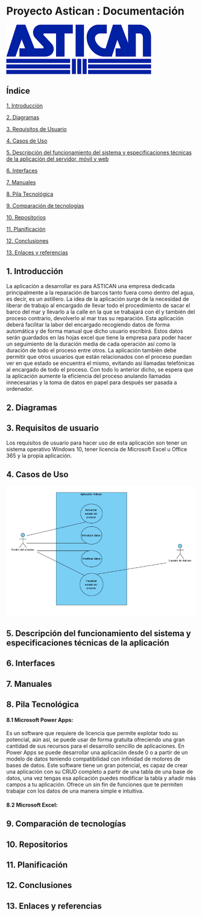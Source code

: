 # Proyecto Astican : Documentación
![Logo Astican](img/asticanlogo.png)

## Índice
[1. Introducción](#idIntroduccion)

[2. Diagramas](#idDiagramas)

[3. Requisitos de Usuario](#idReqUsu)

[4. Casos de Uso](#idCasosDeUso)

[5. Descripción del funcionamiento del sistema y especificaciones técnicas de la aplicación del servidor, móvil y web](#idDescripcion)

[6. Interfaces](#idInterfaces)

[7. Manuales](#idManuales)

[8. Pila Tecnológica](#idPilaTecnologica)

[9. Comparación de tecnologías](#idComparacionTecnologias)

[10. Repositorios](#idRepositorios)

[11. Planificación](#idPlanificacion)

[12. Conclusiones](#idConclusiones)

[13. Enlaces  y referencias](#idEnlaceReferencias)

## 1. Introducción<a name="idIntroduccion"></a>

La aplicación a desarrollar es para ASTICAN una empresa dedicada principalmente a la reparación de barcos tanto fuera como dentro del agua, es decir, es un astillero.
La idea de la aplicación surge de la necesidad de liberar de trabajo al encargado de llevar todo el procedimiento de sacar el barco del mar y llevarlo a la calle en la que se trabajará con él y también del proceso contrario, devolverlo al mar tras su reparación.
Esta aplicación deberá facilitar la labor del encargado recogiendo datos de forma automática y de forma manual que dicho usuario escribirá. Estos datos serán guardados en las hojas excel que tiene la empresa para poder hacer un seguimiento de la duración media de cada operación así como la duración de todo el proceso entre otros.
La aplicación también debe permitir que otros usuarios que están relacionados con el proceso puedan ver en que estado se encuentra el mismo, evitando así llamadas telefónicas al encargado de todo el proceso. Con todo lo anterior dicho, se espera que la aplicación aumente la eficiencia del proceso anulando llamadas innecesarias y la toma de datos en papel para después ser pasada a ordenador.

## 2. Diagramas<a name="idDiagramas"></a>

## 3. Requisitos de usuario<a name="idReqUsu"></a>

Los requisitos de usuario para hacer uso de esta aplicación son tener un sistema operativo Windows 10, tener licencia de Microsoft Excel u Office 365 y la propia aplicación.

## 4. Casos de Uso<a name="idCasosDeUso"></a>

![Casos de uso](img/casosdeuso.PNG)

<a name="idDescripcion"></a>
## 5. Descripción del funcionamiento del sistema y especificaciones técnicas de la aplicación

## 6. Interfaces<a name="idInterfaces"></a>

## 7. Manuales<a name="idManuales"></a>

## 8. Pila Tecnológica<a name="idPilaTecnologica"></a>

#### 8.1 Microsoft Power Apps:
Es un software que requiere de licencia que permite explotar todo su potencial, aún así, se puede usar de forma gratuita ofreciendo una gran cantidad de sus recursos para el desarrollo sencillo de aplicaciones.
En Power Apps se puede desarrollar una aplicación desde 0 o a partir de un modelo de datos teniendo compatibilidad con infinidad de motores de bases de datos. Este software tiene un gran potencial, es capaz de crear una aplicación con su CRUD completo a partir de una tabla de una base de datos, una vez tengas esa aplicación puedes modificar la tabla y añadir más campos a tu aplicación. Ofrece un sin fin de funciones que te permiten trabajar con los datos de una manera simple e intuitiva.
#### 8.2 Microsoft Excel:

## 9. Comparación de tecnologías<a name="idComparacionTecnologias"></a>

## 10. Repositorios<a name="idRepositorios"></a>

## 11. Planificación<a name="idPlanificacion"></a>

## 12. Conclusiones<a name="idConclusiones"></a>

## 13. Enlaces y referencias<a name="idEnlaceReferencias"></a>
